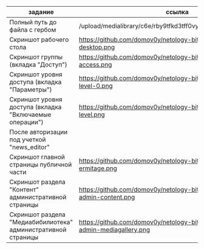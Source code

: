 | задание  | ссылка |
|----------|--------|
| Полный путь до файла с гербом | /upload/medialibrary/c6e/rby9tfkd3tff0vywpyfd0moihhywpgmb.png |
| Скриншот рабочего стола | https://github.com/domov0y/netology-bitrix/blob/main/6.3/bitrix-desktop.png |
| Скриншот группы (вкладка "Доступ") | https://github.com/domov0y/netology-bitrix/blob/main/6.3/group-access.png |
| Скриншот уровня доступа (вкладка "Параметры") | https://github.com/domov0y/netology-bitrix/blob/main/6.3/access-level-0.png |
| Скриншот уровня доступа (вкладка "Включаемые операции") | https://github.com/domov0y/netology-bitrix/blob/main/6.3/access-level.png |
| После авторизации под учеткой "news_editor"	|
| Скриншот главной страницы публичной части | https://github.com/domov0y/netology-bitrix/blob/main/6.3/bitrix-ermitage.png |
| Скриншот раздела "Контент" административной страницы | https://github.com/domov0y/netology-bitrix/blob/main/6.3/bitrix-admin-content.png |
| Скриншот раздела "Медиабибилиотека" административной страницы |	https://github.com/domov0y/netology-bitrix/blob/main/6.3/bitrix-admin-mediagallery.png |
